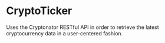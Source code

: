 # CryptoTicker
Uses the Cryptonator RESTful API in order to retrieve the latest cryptocurrency data in a user-centered fashion.
